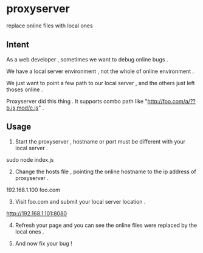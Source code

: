 proxyserver
===========

replace online files with local ones

## Intent

As a web developer , sometimes we want to debug online bugs .

We have a local server environment , not the whole of online environment .

We just want to point a few path to our local server , and the others just left thoses online .

Proxyserver did this thing . It supports combo path like "http://foo.com/a/??b.js,mod/c.js" .

## Usage

1. Start the proxyserver , hostname or port must be different with your local server .

sudo node index.js

2. Change the hosts file , pointing the online hostname to the ip address of proxyserver .

192.168.1.100  foo.com

3. Visit foo.com and submit your local server location .

http://192.168.1.101:8080

4. Refresh your page and you can see the online files were replaced by the local ones .

5. And now fix your bug !
